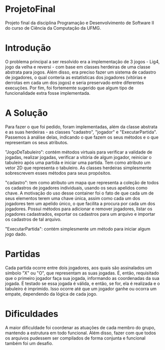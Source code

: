 # ProjetoFinal
Projeto final da disciplina Programação e Desenvolvimento de Software II do curso de Ciência da Computação da UFMG.

# Introdução
O problema principal a ser resolvido era a implementação de 3 jogos - Lig4, jogo da velha e reversi - com base em classes herdeiras de uma classe abstrata para jogos. Além disso, era preciso fazer um sistema de cadastro de jogadores, o qual conteria as estatísticas dos jogadores (vitórias e derrotas em cada um dos jogos) e seria preservado entre diferentes execuções. Por fim, foi fortememte sugerido que algum tipo de funcionalidade extra fosse implementada.
# A Solução
Para fazer o que foi pedido, foram implementadas, além da classe abstrata e as suas herdeiras - as classes "cadastro", "jogador" e "ExecutarPartida". Passemos à análise delas, indicando o que fazem os seus métodos e o que representam os seus atributos.

"JogoDeTabuleiro": contém métodos virtuais para verificar a validade de jogadas, realizar jogadas, verificar a vitória de algum jogador, reiniciar o tabuleiro após uma partida e iniciar uma partida. Tem como atributo um vetor 2D que representa o tabuleiro. As classes herdeiras simplesmente sobrescrevem esses métodos para seus propósitos.

"cadastro": tem como atributo um mapa que representa a coleção de todos os cadastros de jogadores individuais, usando os seus apelidos como chave. A motivação do uso desse container foi o fato de que cada um de seus elementos terem uma chave única, assim como cada um dos jogadores tem um apelido único, o que facilita a procura por cada um dos jogadores. Possui métodos para adicionar e remover jogadores, listar os jogadores cadastrados, exportar os cadastros para um arquivo e importar os cadastros de tal arquivo.

"ExecutarPartida": contém simplesmente um método para iniciar algum jogo dado.
# Partidas
Cada partida ocorre entre dois jogadores, aos quais são assinalados um símbolo "X" ou "O", que representam as suas jogadas. É, então, requisitado que o primeiro jogador faça sua jogada, informando as coordenadas da sua jogada. É testado se essa jogada é válida, e então, se for, ela é realizada e o tabuleiro é imprimido. Isso ocorre até que um jogador ganhe ou ocorra um empate, dependendo da lógica de cada jogo.
# Dificuldades
A maior dificuldade foi coordenar as atuações de cada membro do grupo, mantendo a estrutura em todo funcional. Além disso, fazer com que todos os arquivos pudessem ser compilados de forma conjunta e funcional também foi um desafio.
